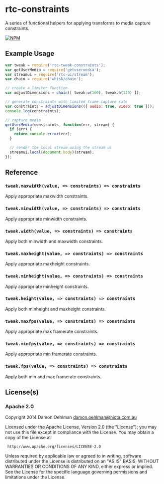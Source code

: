 # rtc-constraints

A series of functional helpers for applying transforms to media capture constraints.


[![NPM](https://nodei.co/npm/rtc-tweak-constraints.png)](https://nodei.co/npm/rtc-tweak-constraints/)



## Example Usage

```js
var tweak = require('rtc-tweak-constraints');
var getUserMedia = require('getusermedia');
var streamui = require('rtc-ui/stream');
var chain = require('whisk/chain');

// create a limiter function
var adjustDimensions = chain([ tweak.w(160), tweak.h(120) ]);

// generate constraints with limited frame capture rate
var constraints = adjustDimensions(({ audio: true, video: true }));
console.log(constraints);

// capture media
getUserMedia(constraints, function(err, stream) {
  if (err) {
    return console.error(err);
  }

  // render the local stream using the stream ui
  streamui.local(document.body)(stream);
});

```

## Reference

### `tweak.maxwidth(value, => constraints) => constraints`

Apply appropriate maxwidth constraints.

### `tweak.minwidth(value, => constraints) => constraints`

Apply appropriate minwidth constraints.

### `tweak.width(value, => constraints) => constraints`

Apply both minwidth and maxwidth constraints.

### `tweak.maxheight(value, => constraints) => constraints`

Apply appropriate maxheight constraints.

### `tweak.minheight(value, => constraints) => constraints`

Apply appropriate minheight constraints.

### `tweak.height(value, => constraints) => constraints`

Apply both minheight and maxheight constraints.

### `tweak.maxfps(value, => constraints) => constraints`

Apply appropriate max framerate constraints.

### `tweak.minfps(value, => constraints) => constraints`

Apply appropriate min framerate constraints.

### `tweak.fps(value, => constraints) => constraints`

Apply both min and max framerate constraints.

## License(s)

### Apache 2.0

Copyright 2014 Damon Oehlman <damon.oehlman@nicta.com.au>

   Licensed under the Apache License, Version 2.0 (the "License");
   you may not use this file except in compliance with the License.
   You may obtain a copy of the License at

     http://www.apache.org/licenses/LICENSE-2.0

   Unless required by applicable law or agreed to in writing, software
   distributed under the License is distributed on an "AS IS" BASIS,
   WITHOUT WARRANTIES OR CONDITIONS OF ANY KIND, either express or implied.
   See the License for the specific language governing permissions and
   limitations under the License.
